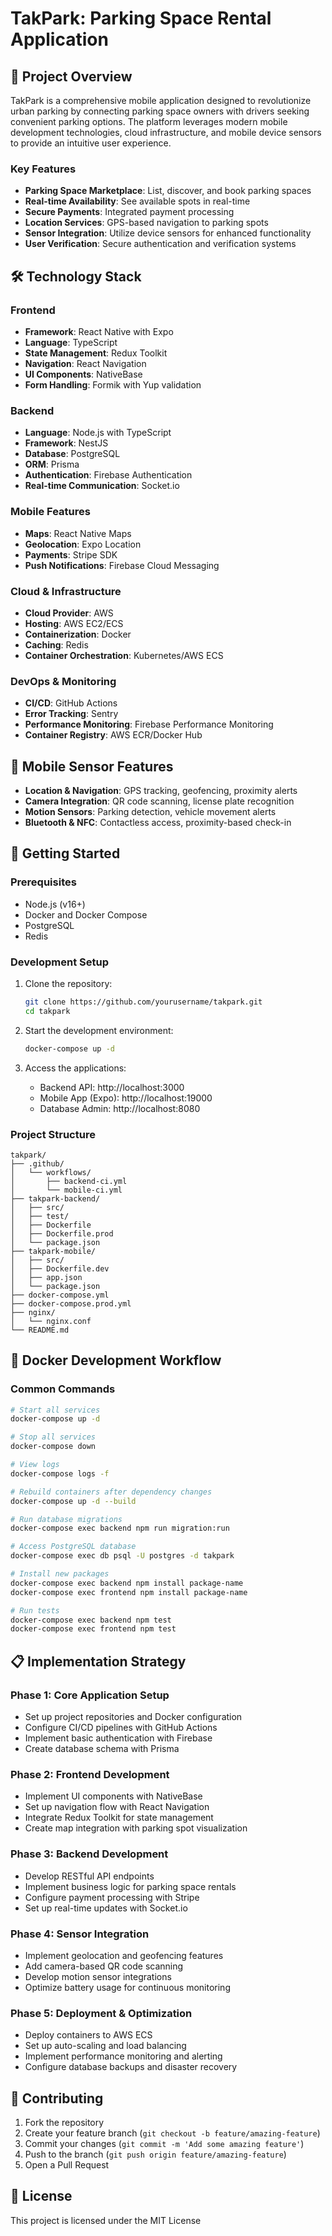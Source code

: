 # TakPark: Parking Space Rental Application

## 🚗 Project Overview

TakPark is a comprehensive mobile application designed to revolutionize urban parking by connecting parking space owners with drivers seeking convenient parking options. The platform leverages modern mobile development technologies, cloud infrastructure, and mobile device sensors to provide an intuitive user experience.

### Key Features

- **Parking Space Marketplace**: List, discover, and book parking spaces
- **Real-time Availability**: See available spots in real-time
- **Secure Payments**: Integrated payment processing
- **Location Services**: GPS-based navigation to parking spots
- **Sensor Integration**: Utilize device sensors for enhanced functionality
- **User Verification**: Secure authentication and verification systems

## 🛠️ Technology Stack

### Frontend
- **Framework**: React Native with Expo
- **Language**: TypeScript
- **State Management**: Redux Toolkit
- **Navigation**: React Navigation
- **UI Components**: NativeBase
- **Form Handling**: Formik with Yup validation

### Backend
- **Language**: Node.js with TypeScript
- **Framework**: NestJS
- **Database**: PostgreSQL
- **ORM**: Prisma
- **Authentication**: Firebase Authentication
- **Real-time Communication**: Socket.io

### Mobile Features
- **Maps**: React Native Maps
- **Geolocation**: Expo Location
- **Payments**: Stripe SDK
- **Push Notifications**: Firebase Cloud Messaging

### Cloud & Infrastructure
- **Cloud Provider**: AWS
- **Hosting**: AWS EC2/ECS
- **Containerization**: Docker
- **Caching**: Redis
- **Container Orchestration**: Kubernetes/AWS ECS

### DevOps & Monitoring
- **CI/CD**: GitHub Actions
- **Error Tracking**: Sentry
- **Performance Monitoring**: Firebase Performance Monitoring
- **Container Registry**: AWS ECR/Docker Hub

## 📱 Mobile Sensor Features

- **Location & Navigation**: GPS tracking, geofencing, proximity alerts
- **Camera Integration**: QR code scanning, license plate recognition
- **Motion Sensors**: Parking detection, vehicle movement alerts
- **Bluetooth & NFC**: Contactless access, proximity-based check-in

## 🚀 Getting Started

### Prerequisites
- Node.js (v16+)
- Docker and Docker Compose
- PostgreSQL
- Redis

### Development Setup

1. Clone the repository:
   ```bash
   git clone https://github.com/yourusername/takpark.git
   cd takpark
   ```

2. Start the development environment:
   ```bash
   docker-compose up -d
   ```

3. Access the applications:
   - Backend API: http://localhost:3000
   - Mobile App (Expo): http://localhost:19000
   - Database Admin: http://localhost:8080

### Project Structure
```
takpark/
├── .github/
│   └── workflows/
│       ├── backend-ci.yml
│       └── mobile-ci.yml
├── takpark-backend/
│   ├── src/
│   ├── test/
│   ├── Dockerfile
│   ├── Dockerfile.prod
│   └── package.json
├── takpark-mobile/
│   ├── src/
│   ├── Dockerfile.dev
│   ├── app.json
│   └── package.json
├── docker-compose.yml
├── docker-compose.prod.yml
├── nginx/
│   └── nginx.conf
└── README.md
```

## 🔧 Docker Development Workflow

### Common Commands
```bash
# Start all services
docker-compose up -d

# Stop all services
docker-compose down

# View logs
docker-compose logs -f

# Rebuild containers after dependency changes
docker-compose up -d --build

# Run database migrations
docker-compose exec backend npm run migration:run

# Access PostgreSQL database
docker-compose exec db psql -U postgres -d takpark

# Install new packages
docker-compose exec backend npm install package-name
docker-compose exec frontend npm install package-name

# Run tests
docker-compose exec backend npm test
docker-compose exec frontend npm test
```

## 📋 Implementation Strategy

### Phase 1: Core Application Setup
- Set up project repositories and Docker configuration
- Configure CI/CD pipelines with GitHub Actions
- Implement basic authentication with Firebase
- Create database schema with Prisma

### Phase 2: Frontend Development
- Implement UI components with NativeBase
- Set up navigation flow with React Navigation
- Integrate Redux Toolkit for state management
- Create map integration with parking spot visualization

### Phase 3: Backend Development
- Develop RESTful API endpoints
- Implement business logic for parking space rentals
- Configure payment processing with Stripe
- Set up real-time updates with Socket.io

### Phase 4: Sensor Integration
- Implement geolocation and geofencing features
- Add camera-based QR code scanning
- Develop motion sensor integrations
- Optimize battery usage for continuous monitoring

### Phase 5: Deployment & Optimization
- Deploy containers to AWS ECS
- Set up auto-scaling and load balancing
- Implement performance monitoring and alerting
- Configure database backups and disaster recovery

## 🤝 Contributing

1. Fork the repository
2. Create your feature branch (`git checkout -b feature/amazing-feature`)
3. Commit your changes (`git commit -m 'Add some amazing feature'`)
4. Push to the branch (`git push origin feature/amazing-feature`)
5. Open a Pull Request

## 📄 License

This project is licensed under the MIT License
